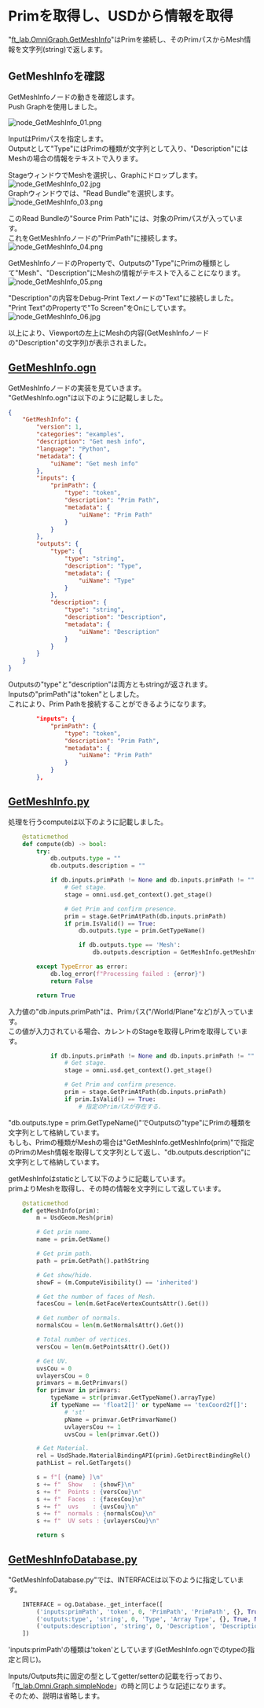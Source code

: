 # Primを取得し、USDから情報を取得

"[ft_lab.OmniGraph.GetMeshInfo](../extensions/ft_lab.OmniGraph.GetMeshInfo)"はPrimを接続し、そのPrimパスからMesh情報を文字列(string)で返します。      

## GetMeshInfoを確認

GetMeshInfoノードの動きを確認します。    
Push Graphを使用しました。      

![node_GetMeshInfo_01.png](./images/GetMeshInfo/node_GetMeshInfo_01.png)      

InputはPrimパスを指定します。      
Outputとして"Type"にはPrimの種類が文字列として入り、"Description"にはMeshの場合の情報をテキストで入ります。      

StageウィンドウでMeshを選択し、Graphにドロップします。     
![node_GetMeshInfo_02.jpg](./images/GetMeshInfo/node_GetMeshInfo_02.jpg)      
Graphウィンドウでは、"Read Bundle"を選択します。      
![node_GetMeshInfo_03.png](./images/GetMeshInfo/node_GetMeshInfo_03.png)      

このRead Bundleの"Source Prim Path"には、対象のPrimパスが入っています。     
これをGetMeshInfoノードの"PrimPath"に接続します。    
![node_GetMeshInfo_04.png](./images/GetMeshInfo/node_GetMeshInfo_04.png)      

GetMeshInfoノードのPropertyで、Outputsの"Type"にPrimの種類として"Mesh"、"Description"にMeshの情報がテキストで入ることになります。     
![node_GetMeshInfo_05.png](./images/GetMeshInfo/node_GetMeshInfo_05.png)      

"Description"の内容をDebug-Print Textノードの"Text"に接続しました。     
"Print Text"のPropertyで"To Screen"をOnにしています。     
![node_GetMeshInfo_06.jpg](./images/GetMeshInfo/node_GetMeshInfo_06.jpg)      

以上により、Viewportの左上にMeshの内容(GetMeshInfoノードの"Description"の文字列)が表示されました。       

## [GetMeshInfo.ogn](../extensions/ft_lab.OmniGraph.GetMeshInfo/ft_lab/OmniGraph/GetMeshInfo/nodes/GetMeshInfo.ogn)

GetMeshInfoノードの実装を見ていきます。     
"GetMeshInfo.ogn"は以下のように記載しました。      

```json
{
    "GetMeshInfo": {
        "version": 1,
        "categories": "examples",
        "description": "Get mesh info",
        "language": "Python",
        "metadata": {
            "uiName": "Get mesh info"
        },
        "inputs": {
            "primPath": {
                "type": "token",
                "description": "Prim Path",
                "metadata": {
                    "uiName": "Prim Path"
                }
            }
        },
        "outputs": {
            "type": {
                "type": "string",
                "description": "Type",
                "metadata": {
                    "uiName": "Type"
                }
            },
            "description": {
                "type": "string",
                "description": "Description",
                "metadata": {
                    "uiName": "Description"
                }
            }
        }
    }
}
```
Outputsの"type"と"description"は両方ともstringが返されます。     
Inputsの"primPath"は"token"としました。     
これにより、Prim Pathを接続することができるようになります。     

```json
        "inputs": {
            "primPath": {
                "type": "token",
                "description": "Prim Path",
                "metadata": {
                    "uiName": "Prim Path"
                }
            }
        },
```

## [GetMeshInfo.py](../extensions/ft_lab.OmniGraph.GetMeshInfo/ft_lab/OmniGraph/GetMeshInfo/nodes/GetMeshInfo.py)

処理を行うcomputeは以下のように記載しました。     

```python
    @staticmethod
    def compute(db) -> bool:
        try:
            db.outputs.type = ""
            db.outputs.description = ""

            if db.inputs.primPath != None and db.inputs.primPath != "":
                # Get stage.
                stage = omni.usd.get_context().get_stage()

                # Get Prim and confirm presence.
                prim = stage.GetPrimAtPath(db.inputs.primPath)
                if prim.IsValid() == True:
                    db.outputs.type = prim.GetTypeName()

                    if db.outputs.type == 'Mesh':
                        db.outputs.description = GetMeshInfo.getMeshInfo(prim)

        except TypeError as error:
            db.log_error(f"Processing failed : {error}")
            return False

        return True
```

入力値の"db.inputs.primPath"は、Primパス("/World/Plane"など)が入っています。     
この値が入力されている場合、カレントのStageを取得しPrimを取得しています。     

```python
            if db.inputs.primPath != None and db.inputs.primPath != "":
                # Get stage.
                stage = omni.usd.get_context().get_stage()

                # Get Prim and confirm presence.
                prim = stage.GetPrimAtPath(db.inputs.primPath)
                if prim.IsValid() == True:
                    # 指定のPrimパスが存在する.

```

"db.outputs.type = prim.GetTypeName()"でOutputsの"type"にPrimの種類を文字列として格納しています。     
もしも、Primの種類がMeshの場合は"GetMeshInfo.getMeshInfo(prim)"で指定のPrimのMesh情報を取得して文字列として返し、"db.outputs.description"に文字列として格納しています。     

getMeshInfoはstaticとして以下のように記載しています。      
primよりMeshを取得し、その時の情報を文字列にして返しています。     

```python
    @staticmethod
    def getMeshInfo(prim):
        m = UsdGeom.Mesh(prim)

        # Get prim name.
        name = prim.GetName()

        # Get prim path.
        path = prim.GetPath().pathString

        # Get show/hide.
        showF = (m.ComputeVisibility() == 'inherited')

        # Get the number of faces of Mesh.
        facesCou = len(m.GetFaceVertexCountsAttr().Get())

        # Get number of normals.
        normalsCou = len(m.GetNormalsAttr().Get())

        # Total number of vertices.
        versCou = len(m.GetPointsAttr().Get())

        # Get UV.
        uvsCou = 0
        uvlayersCou = 0
        primvars = m.GetPrimvars()
        for primvar in primvars:
            typeName = str(primvar.GetTypeName().arrayType)
            if typeName == 'float2[]' or typeName == 'texCoord2f[]':
                # 'st'
                pName = primvar.GetPrimvarName()
                uvlayersCou += 1
                uvsCou = len(primvar.Get())

        # Get Material.
        rel = UsdShade.MaterialBindingAPI(prim).GetDirectBindingRel()
        pathList = rel.GetTargets()

        s = f"[ {name} ]\n"
        s += f"  Show   : {showF}\n"
        s += f"  Points : {versCou}\n"
        s += f"  Faces  : {facesCou}\n"
        s += f"  uvs    : {uvsCou}\n"
        s += f"  normals : {normalsCou}\n"
        s += f"  UV sets : {uvlayersCou}\n"

        return s
```

## [GetMeshInfoDatabase.py](../extensions/ft_lab.OmniGraph.GetMeshInfo/ft_lab/OmniGraph/GetMeshInfo/ogn/GetMeshInfoDatabase.py)

"GetMeshInfoDatabase.py"では、INTERFACEは以下のように指定しています。      

```python
    INTERFACE = og.Database._get_interface([
        ('inputs:primPath', 'token', 0, 'PrimPath', 'PrimPath', {}, True, None, False, ''),
        ('outputs:type', 'string', 0, 'Type', 'Array Type', {}, True, None, False, ''),
        ('outputs:description', 'string', 0, 'Description', 'Description', {}, True, None, False, ''),
    ])
```

'inputs:primPath'の種類は'token'としています(GetMeshInfo.ognでのtypeの指定と同じ)。      

Inputs/Outputs共に固定の型としてgetter/setterの記載を行っており、「[ft_lab.Omni.Graph.simpleNode](./SimpleNode.md)」の時と同じような記述になります。     
そのため、説明は省略します。      
